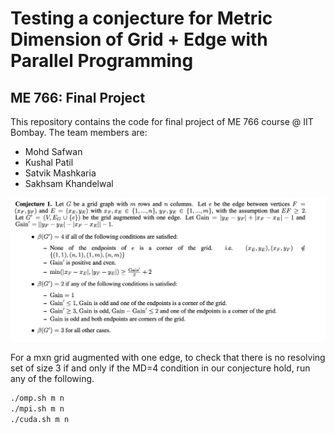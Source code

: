 # Testing a conjecture for Metric Dimension of Grid + Edge with Parallel Programming

## ME 766: Final Project

This repository contains the code for final project of ME 766 course @ IIT Bombay. The team members are:
- Mohd Safwan
- Kushal Patil
- Satvik Mashkaria
- Sakhsam Khandelwal

![](conjecture.png)

For a mxn grid augmented with one edge, to check that there is no resolving set of size 3 if and only if the MD=4 condition in our conjecture hold, run any of the following.
```bash
./omp.sh m n
./mpi.sh m n
./cuda.sh m n
```

